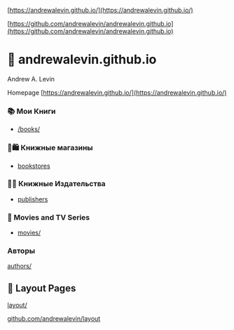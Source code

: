 [https://andrewalevin.github.io/](https://andrewalevin.github.io/)

[https://github.com/andrewalevin/andrewalevin.github.io](https://github.com/andrewalevin/andrewalevin.github.io)

# 👋 andrewalevin.github.io
Andrew A. Levin



Homepage [https://andrewalevin.github.io/](https://andrewalevin.github.io/)

### 📚 Мои Книги

- [/books/](/books/)


### 📗🛍 Книжные магазины

- [bookstores](bookstores)

### 📖📇 Книжные Издательства

- [publishers](publishers)


### 🎥 Movies and TV Series

- [movies/](movies/)


### Авторы

[authors/](authors/)


## 📐 Layout Pages

[layout/](layout/)

[github.com/andrewalevin/layout](https://github.com/andrewalevin/layout)
